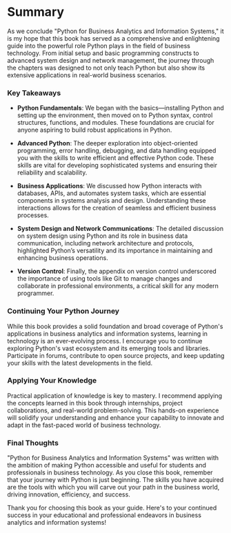 # Summary

As we conclude "Python for Business Analytics and Information Systems," it is my hope that this book has served as a comprehensive and enlightening guide into the powerful role Python plays in the field of business technology. From initial setup and basic programming constructs to advanced system design and network management, the journey through the chapters was designed to not only teach Python but also show its extensive applications in real-world business scenarios.

### Key Takeaways

- **Python Fundamentals**: We began with the basics—installing Python and setting up the environment, then moved on to Python syntax, control structures, functions, and modules. These foundations are crucial for anyone aspiring to build robust applications in Python.

- **Advanced Python**: The deeper exploration into object-oriented programming, error handling, debugging, and data handling equipped you with the skills to write efficient and effective Python code. These skills are vital for developing sophisticated systems and ensuring their reliability and scalability.

- **Business Applications**: We discussed how Python interacts with databases, APIs, and automates system tasks, which are essential components in systems analysis and design. Understanding these interactions allows for the creation of seamless and efficient business processes.

- **System Design and Network Communications**: The detailed discussion on system design using Python and its role in business data communication, including network architecture and protocols, highlighted Python’s versatility and its importance in maintaining and enhancing business operations.

- **Version Control**: Finally, the appendix on version control underscored the importance of using tools like Git to manage changes and collaborate in professional environments, a critical skill for any modern programmer.

### Continuing Your Python Journey

While this book provides a solid foundation and broad coverage of Python's applications in business analytics and information systems, learning in technology is an ever-evolving process. I encourage you to continue exploring Python's vast ecosystem and its emerging tools and libraries. Participate in forums, contribute to open source projects, and keep updating your skills with the latest developments in the field.

### Applying Your Knowledge

Practical application of knowledge is key to mastery. I recommend applying the concepts learned in this book through internships, project collaborations, and real-world problem-solving. This hands-on experience will solidify your understanding and enhance your capability to innovate and adapt in the fast-paced world of business technology.

### Final Thoughts

"Python for Business Analytics and Information Systems" was written with the ambition of making Python accessible and useful for students and professionals in business technology. As you close this book, remember that your journey with Python is just beginning. The skills you have acquired are the tools with which you will carve out your path in the business world, driving innovation, efficiency, and success.

Thank you for choosing this book as your guide. Here's to your continued success in your educational and professional endeavors in business analytics and information systems!
